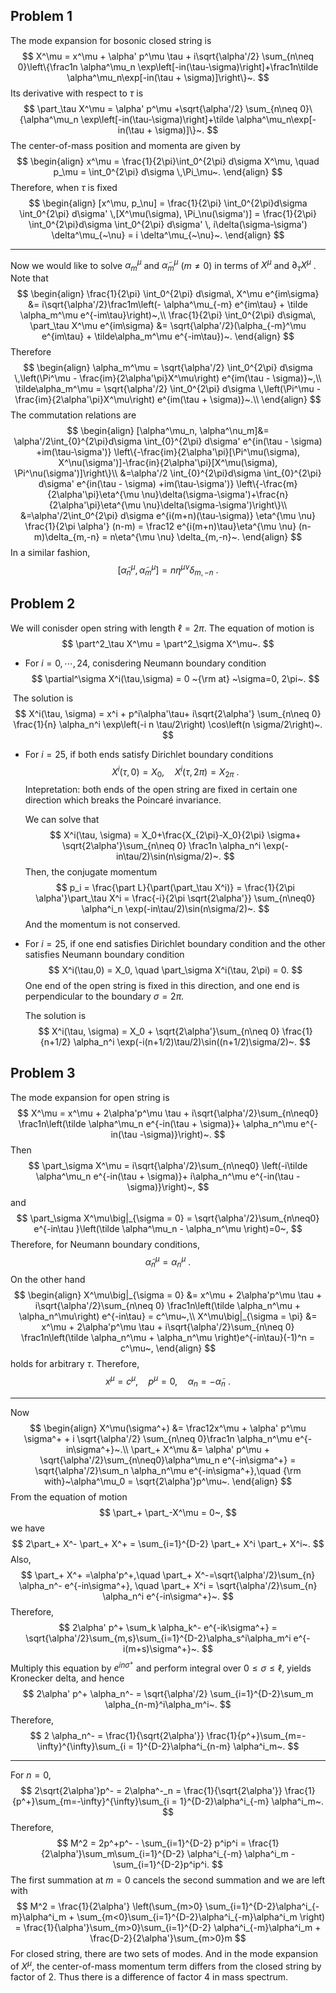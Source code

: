 ## Problem 1

The mode expansion for bosonic closed string is
$$
X^\mu = x^\mu + \alpha' p^\mu \tau + i\sqrt{\alpha'/2} \sum_{n\neq 0}\left\{\frac1n \alpha^\mu_n \exp\left[-in(\tau-\sigma)\right]+\frac1n\tilde \alpha^\mu_n\exp[-in(\tau + \sigma)]\right\}~.
$$
Its derivative with respect to $\tau$ is
$$
\part_\tau X^\mu = \alpha' p^\mu +\sqrt{\alpha'/2} \sum_{n\neq 0}\{\alpha^\mu_n \exp\left[-in(\tau-\sigma)\right]+\tilde \alpha^\mu_n\exp[-in(\tau + \sigma)]\}~.
$$
The center-of-mass position and momenta are given by
$$
\begin{align}
x^\mu = \frac{1}{2\pi}\int_0^{2\pi} d\sigma X^\mu, \quad p_\mu = \int_0^{2\pi} d\sigma \,\Pi_\mu~.
\end{align}
$$
Therefore, when $\tau$ is fixed
$$
\begin{align}
[x^\mu, p_\nu] = \frac{1}{2\pi} \int_0^{2\pi}d\sigma \int_0^{2\pi} d\sigma' \,[X^\mu(\sigma), \Pi_\nu(\sigma')] = \frac{1}{2\pi} \int_0^{2\pi}d\sigma \int_0^{2\pi} d\sigma' \, i\delta(\sigma-\sigma') \delta^\mu_{~\nu} = i \delta^\mu_{~\nu}~.
\end{align}
$$

---

Now we would like to solve $\alpha_m^\mu$ and $\tilde \alpha^\mu_m$ ($m\neq0$) in terms of $X^\mu$ and $\partial_\tau X^\mu$ . Note that
$$
\begin{align}
\frac{1}{2\pi} \int_0^{2\pi} d\sigma\, X^\mu e^{im\sigma} &= i\sqrt{\alpha'/2}\frac1m\left(- \alpha^\mu_{-m} e^{im\tau} + \tilde \alpha_m^\mu e^{-im\tau}\right)~,\\
\frac{1}{2\pi} \int_0^{2\pi} d\sigma\, \part_\tau X^\mu e^{im\sigma} &= \sqrt{\alpha'/2}(\alpha_{-m}^\mu e^{im\tau} + \tilde\alpha_m^\mu e^{-im\tau})~.
\end{align}
$$
Therefore
$$
\begin{align}
\alpha_m^\mu = \sqrt{\alpha'/2} \int_0^{2\pi} d\sigma \,\left(\Pi^\mu - \frac{im}{2\alpha'\pi}X^\mu\right) e^{im(\tau - \sigma)}~,\\
\tilde\alpha_m^\mu = \sqrt{\alpha'/2} \int_0^{2\pi} d\sigma \,\left(\Pi^\mu - \frac{im}{2\alpha'\pi}X^\mu\right) e^{im(\tau + \sigma)}~.\\
\end{align}
$$
The commutation relations are
$$
\begin{align}
[\alpha^\mu_n, \alpha^\nu_m]&= \alpha'/2\int_{0}^{2\pi}d\sigma \int_{0}^{2\pi} d\sigma' e^{in(\tau - \sigma) +im(\tau-\sigma')} \left\{-\frac{im}{2\alpha'\pi}[\Pi^\mu(\sigma), X^\nu(\sigma')]-\frac{in}{2\alpha'\pi}[X^\mu(\sigma), \Pi^\nu(\sigma')]\right\}\\
&=\alpha'/2 \int_{0}^{2\pi}d\sigma \int_{0}^{2\pi} d\sigma' e^{in(\tau - \sigma) +im(\tau-\sigma')}
\left\{-\frac{m}{2\alpha'\pi}\eta^{\mu \nu}\delta(\sigma-\sigma')+\frac{n}{2\alpha'\pi}\eta^{\mu \nu}\delta(\sigma-\sigma')\right\}\\
&=\alpha'/2\int_0^{2\pi} d\sigma e^{i(m+n)(\tau-\sigma)} \eta^{\mu \nu} \frac{1}{2\pi \alpha'} (n-m) = \frac12 e^{i(m+n)\tau}\eta^{\mu \nu} (n-m)\delta_{m,-n} = n\eta^{\mu \nu} \delta_{m,-n}~.
\end{align}
$$
In a similar fashion,
$$
[\tilde \alpha^\mu_n, \tilde\alpha_m^\mu] = n \eta^{\mu \nu} \delta_{m,-n}~.
$$

## Problem 2

We will conisder open string with length $\ell = 2\pi$. The equation of motion is
$$
\part^2_\tau X^\mu = \part^2_\sigma X^\mu~.
$$

- For $i=0,\cdots,24$, conisdering Neumann boundary condition
  $$
  \partial^\sigma X^i(\tau,\sigma) = 0 ~{\rm at} ~\sigma=0, 2\pi~.
  $$

​	The solution is 
$$
X^i(\tau, \sigma) = x^i + p^i\alpha'\tau+ i\sqrt{2\alpha'} \sum_{n\neq 0} \frac{1}{n} \alpha_n^i \exp\left(-i n \tau/2\right) \cos\left(n \sigma/2\right)~.
$$

- For $i=25$, if both ends satisfy Dirichlet boundary conditions
  $$
  X^i(\tau,0) = X_0, \quad X^i(\tau, 2\pi) = X_{2\pi}~.
  $$
  Intepretation: both ends of the open string are fixed in certain one direction which breaks the Poincaré invariance.

  We can solve that
  $$
  X^i(\tau, \sigma) = X_0+\frac{X_{2\pi}-X_0}{2\pi} \sigma+ \sqrt{2\alpha'}\sum_{n\neq 0} \frac1n \alpha_n^i \exp(-in\tau/2)\sin(n\sigma/2)~.
  $$
  Then, the conjugate momentum
  $$
  p_i = \frac{\part L}{\part(\part_\tau X^i)} = \frac{1}{2\pi \alpha'}\part_\tau X^i = \frac{-i}{2\pi \sqrt{2\alpha'}} \sum_{n\neq0} \alpha^i_n \exp(-in\tau/2)\sin(n\sigma/2)~.
  $$
  And the momentum is not conserved.

- For $i = 25$, if one end satisfies Dirichlet boundary condition and the other satisfies Neumann boundary condition
  $$
  X^i(\tau,0) = X_0, \quad \part_\sigma X^i(\tau, 2\pi) = 0.
  $$
  One end of the open string is fixed in this direction, and one end is perpendicular to the boundary $\sigma = 2\pi$.

  The solution is
  $$
  X^i(\tau, \sigma) = X_0 + \sqrt{2\alpha'}\sum_{n\neq 0} \frac{1}{n+1/2} \alpha_n^i \exp(-i(n+1/2)\tau/2)\sin((n+1/2)\sigma/2)~.
  $$

## Problem 3

The mode expansion for open string is
$$
X^\mu = x^\mu + 2\alpha'p^\mu \tau + i\sqrt{\alpha'/2}\sum_{n\neq0} \frac1n\left(\tilde \alpha^\mu_n e^{-in(\tau + \sigma)}+ \alpha_n^\mu e^{-in(\tau -\sigma)}\right)~.
$$
Then 
$$
\part_\sigma X^\mu = i\sqrt{\alpha'/2}\sum_{n\neq0} \left(-i\tilde \alpha^\mu_n e^{-in(\tau + \sigma)}+ i\alpha_n^\mu e^{-in(\tau -\sigma)}\right)~,
$$
and
$$
\part_\sigma X^\mu\big|_{\sigma = 0} = \sqrt{\alpha'/2}\sum_{n\neq0} e^{-in\tau }\left(\tilde \alpha^\mu_n - \alpha_n^\mu \right)=0~,
$$
Therefore, for Neumann boundary conditions,
$$
\tilde \alpha^\mu_n = \alpha^\mu_n~.
$$
On the other hand
$$
\begin{align}
X^\mu\big|_{\sigma = 0} &= x^\mu + 2\alpha'p^\mu \tau + i\sqrt{\alpha'/2}\sum_{n\neq 0} \frac1n\left(\tilde \alpha_n^\mu + \alpha_n^\mu\right) e^{-in\tau} = c^\mu~,\\
X^\mu\big|_{\sigma = \pi} &= x^\mu + 2\alpha'p^\mu \tau + i\sqrt{\alpha'/2}\sum_{n\neq 0} \frac1n\left(\tilde \alpha_n^\mu  + \alpha_n^\mu  \right)e^{-in\tau}(-1)^n  = c^\mu~,
\end{align}
$$
holds for arbitrary $\tau$. Therefore,
$$
x^\mu = c^\mu, \quad p^\mu = 0, \quad \alpha_n = -\tilde \alpha_n~.
$$

---

Now
$$
\begin{align}
X^\mu(\sigma^+) &= \frac12x^\mu + \alpha' p^\mu \sigma^+ + i \sqrt{\alpha'/2} \sum_{n\neq 0}\frac1n \alpha_n^\mu e^{-in\sigma^+}~.\\
\part_+ X^\mu &= \alpha' p^\mu + \sqrt{\alpha'/2}\sum_{n\neq0}\alpha^\mu_n e^{-in\sigma^+} = \sqrt{\alpha'/2}\sum_n \alpha_n^\mu e^{-in\sigma^+},\quad {\rm with}~\alpha^\mu_0 = \sqrt{2\alpha'}p^\mu~.
\end{align}
$$
From  the equation of motion
$$
\part_+ \part_-X^\mu = 0~,
$$
we have
$$
2\part_+ X^- \part_+ X^+ = \sum_{i=1}^{D-2} \part_+ X^i \part_+ X^i~.
$$
Also,
$$
\part_+ X^+ =\alpha'p^+,\quad \part_+ X^-=\sqrt{\alpha'/2}\sum_{n} \alpha_n^- e^{-in\sigma^+}, \quad \part_+ X^i = \sqrt{\alpha'/2}\sum_{n} \alpha_n^i e^{-in\sigma^+}~.
$$
Therefore,
$$
2\alpha' p^+ \sum_k \alpha_k^- e^{-ik\sigma^+} = \sqrt{\alpha'/2}\sum_{m,s}\sum_{i=1}^{D-2}\alpha_s^i\alpha_m^i e^{-i(m+s)\sigma^+}~.
$$
Multiply this equation by $e^{in\sigma^+}$ and perform integral over $0\le\sigma\le\ell$, yields Kronecker delta, and hence
$$
2\alpha' p^+ \alpha_n^- = \sqrt{\alpha'/2} \sum_{i=1}^{D-2}\sum_m \alpha_{n-m}^i\alpha_m^i~.
$$
Therefore,
$$
2 \alpha_n^- = \frac{1}{\sqrt{2\alpha'}} \frac{1}{p^+}\sum_{m=-\infty}^{\infty}\sum_{i = 1}^{D-2}\alpha^i_{n-m} \alpha^i_m~.
$$

---

For $n=0$, 
$$
2\sqrt{2\alpha'}p^- = 2\alpha^-_n = \frac{1}{\sqrt{2\alpha'}} \frac{1}{p^+}\sum_{m=-\infty}^{\infty}\sum_{i = 1}^{D-2}\alpha^i_{-m} \alpha^i_m~.
$$
Therefore,
$$
M^2 = 2p^+p^- - \sum_{i=1}^{D-2} p^ip^i = \frac{1}{2\alpha'}\sum_m\sum_{i=1}^{D-2} \alpha^i_{-m} \alpha^i_m - \sum_{i=1}^{D-2}p^ip^i.
$$
The first summation at $m=0$ cancels the second summation and we are left with
$$
M^2 = \frac{1}{2\alpha'} \left(\sum_{m>0} \sum_{i=1}^{D-2}\alpha^i_{-m}\alpha^i_m + \sum_{m<0}\sum_{i=1}^{D-2}\alpha^i_{-m}\alpha^i_m \right) = \frac{1}{\alpha'}\sum_{m>0}\sum_{i=1}^{D-2} \alpha^i_{-m}\alpha^i_m + \frac{D-2}{2\alpha'}\sum_{m>0}m
$$
For closed string, there are two sets of modes. And in the mode expansion of $X^\mu$, the center-of-mass momentum term differs from the closed string by factor of $2$. Thus there is a difference of factor $4$ in mass spectrum.